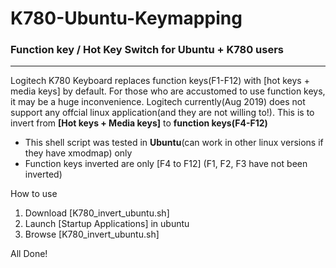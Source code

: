 # K780-Ubuntu-Keymapping


<h3>Function key / Hot Key Switch for Ubuntu + K780 users</h3>

---

Logitech K780 Keyboard replaces function keys(F1-F12) with [hot keys + media keys] by default.
For those who are accustomed to use function keys, it may be a huge inconvenience.
Logitech currently(Aug 2019) does not support any offcial linux application(and they are not willing to!).
This is to invert from **[Hot keys + Media keys]** to **function keys(F4-F12)** 

* This shell script was tested in **Ubuntu**(can work in other linux versions if they have xmodmap) only
* Function keys inverted are only [F4 to F12] (F1, F2, F3 have not been inverted)

How to use
1. Download [K780_invert_ubuntu.sh]
2. Launch [Startup Applications] in ubuntu
3. Browse [K780_invert_ubuntu.sh] 

All Done!
